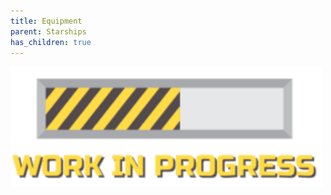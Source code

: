 ```yaml
---
title: Equipment
parent: Starships
has_children: true
---
```


<img src='../../Images/workinprogress.png' style='width:500px;'>